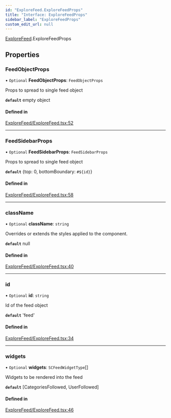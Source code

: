 ```yaml
---
id: "ExploreFeed.ExploreFeedProps"
title: "Interface: ExploreFeedProps"
sidebar_label: "ExploreFeedProps"
custom_edit_url: null
---
```


[ExploreFeed](../modules/ExploreFeed.md).ExploreFeedProps

## Properties

### FeedObjectProps

• `Optional` **FeedObjectProps**: `FeedObjectProps`

Props to spread to single feed object

**`default`** empty object

#### Defined in

[ExploreFeed/ExploreFeed.tsx:52](https://github.com/selfcommunity/community-ui/blob/f8d581a/packages/sc-templates/src/components/ExploreFeed/ExploreFeed.tsx#L52)

___

### FeedSidebarProps

• `Optional` **FeedSidebarProps**: `FeedSidebarProps`

Props to spread to single feed object

**`default`** {top: 0, bottomBoundary: `#${id}`}

#### Defined in

[ExploreFeed/ExploreFeed.tsx:58](https://github.com/selfcommunity/community-ui/blob/f8d581a/packages/sc-templates/src/components/ExploreFeed/ExploreFeed.tsx#L58)

___

### className

• `Optional` **className**: `string`

Overrides or extends the styles applied to the component.

**`default`** null

#### Defined in

[ExploreFeed/ExploreFeed.tsx:40](https://github.com/selfcommunity/community-ui/blob/f8d581a/packages/sc-templates/src/components/ExploreFeed/ExploreFeed.tsx#L40)

___

### id

• `Optional` **id**: `string`

Id of the feed object

**`default`** 'feed'

#### Defined in

[ExploreFeed/ExploreFeed.tsx:34](https://github.com/selfcommunity/community-ui/blob/f8d581a/packages/sc-templates/src/components/ExploreFeed/ExploreFeed.tsx#L34)

___

### widgets

• `Optional` **widgets**: `SCFeedWidgetType`[]

Widgets to be rendered into the feed

**`default`** [CategoriesFollowed, UserFollowed]

#### Defined in

[ExploreFeed/ExploreFeed.tsx:46](https://github.com/selfcommunity/community-ui/blob/f8d581a/packages/sc-templates/src/components/ExploreFeed/ExploreFeed.tsx#L46)
